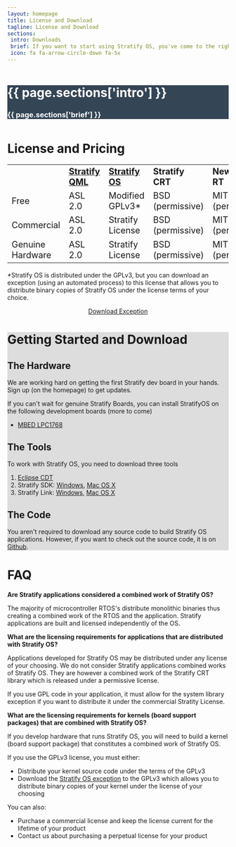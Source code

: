 ```yaml
---
layout: homepage
title: License and Download
tagline: License and Download
sections:
 intro: Downloads
 brief: If you want to start using Stratify OS, you've come to the right place.
 icon: fa fa-arrow-circle-down fa-5x
---
```


<div style="background: #344555; color: #fff;">
<div class="container">
	<div class="row" style="margin-top: 50px; margin-bottom: 50px;">
		<div class="col-md-3 text-center">
			<h1><i class="{{ page.sections['icon'] }}"></i></h1>
		</div>
		<div class="col-md-9">
			<h1><b>{{ page.sections['intro'] }}</b></h1>
			<h3>{{ page.sections['brief'] }}</h3>
		</div>
	</div>
</div>
</div>

<div class="container">

<h1>License and Pricing</h1>

<div class="table-responsive">
<table class="table table-striped" style="font-size: 1.4em;">
  <tr>
    <td></td>
    <td><b><a href="https://github.com/StratifyLabs/StratifyQML" target="_blank">Stratify QML</a></b></td>
    <td><b><a href="https://github.com/StratifyLabs/StratifyOS" target="_blank">Stratify OS</a></b></td>
    <td><b>Stratify CRT</b></td>
    <td><b>Newlib/Compiler RT</b></td>
    <td><b>Support</b></td>
    <td><b>Pricing</b></td>
  </tr>
  <tr>
    <td>Free</td>
    <td>ASL 2.0</td>
    <td>Modified GPLv3*</td>
    <td>BSD (permissive)</td>
    <td>MIT and BSD (permissive)</td>
    <td>Community</td>
    <td>Free</td>
  </tr>
  <tr>
    <td>Commercial</td>
    <td>ASL 2.0</td>
    <td>Stratify License</td>
    <td>BSD (permissive)</td>
    <td>MIT and BSD (permissive)</td>
    <td>Dedicated</td>
    <td>Coming Soon</td>
  </tr>
  <tr>
    <td>Genuine Hardware</td>
    <td>ASL 2.0</td>
    <td>Stratify License</td>
    <td>BSD (permissive)</td>
    <td>MIT and BSD (permissive)</td>
    <td>Dedicated</td>
    <td>Coming Soon</td>
  </tr>
</table>
</div>

<p>
*Stratify OS is distributed under the GPLv3, but you can download an exception (using an automated process) to this license that allows you to distribute binary copies of Stratify OS under the license terms of your choice.
</p>

<p>
<center>
<a class="btn btn-lg btn-primary" href="https://docs.google.com/forms/d/11hlFVfJFB_UZ7JVLc4XFZmmdZaXTEaaQo-y3eNt4R8o/viewform" target="_blank">Download Exception</a>
</center>

</p>

</div>

<div style="background: #ddd;">

<div class="container">

<h1>Getting Started and Download</h1>

<h2>The Hardware</h2>

<p>
We are working hard on getting the first Stratify dev board in your hands.  Sign up (on the homepage) to get updates.
</p>

<p>If you can't wait for genuine Stratify Boards, you can install StratifyOS on the following development boards (more to come)</p>
<ul>
<li><a href="https://github.com/StratifyLabs/mbedLPC1768">MBED LPC1768</a></li>
</ul>

<h2>The Tools</h2>

<p>
To work with Stratify OS, you need to download three tools
</p>
<ol>
<li><a href="https://eclipse.org/cdt/" target="_blank">Eclipse CDT</a></li>
<li>Stratify SDK:  <a href="https://dl.dropboxusercontent.com/u/33863234/StratifyLabs/Stratify-Labs-SDK-Installer.exe">Windows</a>, <a href="https://dl.dropboxusercontent.com/u/33863234/StratifyLabs/StratifyLabs-SDK.dmg">Mac OS X</a></li>
<li>Stratify Link: <a href="https://dl.dropboxusercontent.com/u/33863234/StratifyLabs/Stratify-Link-Installer.exe">Windows</a>, <a href="https://dl.dropboxusercontent.com/u/33863234/StratifyLabs/Stratify-Link.dmg">Mac OS X</a></li>
</ol>


<h2>The Code</h2>

<p>
You aren't required to download any source code to build Stratify OS applications. However, if you want to check out the source code, it is on <a href="https://github.com/StratifyLabs" target="_blank">Github</a>.
</p>

</div>
</div>

<div class="container">

<h1>FAQ</h1>

<p>
<b>Are Stratify applications considered a combined work of Stratify OS?</b>
</p>

<p>
The majority of microcontroller RTOS's distribute monolithic binaries thus creating a combined work of the RTOS and the application.  Stratify applications are built and licensed independently of the OS.
</p>

<p>
<b>What are the licensing requirements for applications that are distributed with Stratify OS?</b>
</p>

<p>
Applications developed for Stratify OS may be distributed under any license of your choosing.  We do not consider Stratify applications combined works of Stratify OS.  They are however a combined work of the Stratify CRT library which is released under a permissive license.
</p>

<p>
If you use GPL code in your application, it must allow for the system library exception if you want to distribute it under the commercial Stratity License.
</p>

<p>
<b>What are the licensing requirements for kernels (board support packages) that are combined with Stratify OS?</b>
</p>
<p>
If you develop hardware that runs Stratify OS, you will need to build a kernel (board support package) that constitutes a combined work of Stratify OS.
</p>
<p>
If you use the GPLv3 license, you must either:
</p>
<p>
<ul>
<li>Distribute your kernel source code under the terms of the GPLv3</li>
<li>Download the <a href="https://docs.google.com/forms/d/11hlFVfJFB_UZ7JVLc4XFZmmdZaXTEaaQo-y3eNt4R8o/viewform" target="_blank">Stratify OS exception</a> to the GPLv3 which allows you to distribute binary copies of your kernel under the license of your choosing</li>
</ul>
</p>
<p>
You can also: 
<ul>
<li>Purchase a commercial license and keep the license current for the lifetime of your product</li>
<li>Contact us about purchasing a perpetual license for your product</li>
</ul>
</p>

</div>




